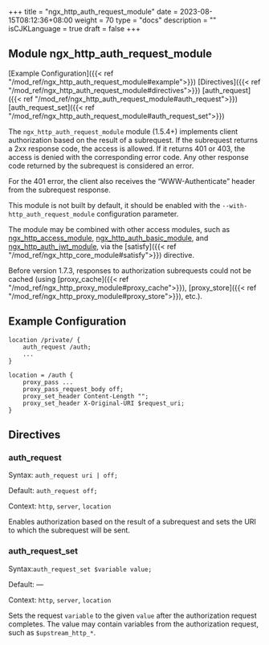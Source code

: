+++
title = "ngx_http_auth_request_module"
date = 2023-08-15T08:12:36+08:00
weight = 70
type = "docs"
description = ""
isCJKLanguage = true
draft = false
+++

## Module ngx_http_auth_request_module

[Example Configuration]({{< ref "/mod_ref/ngx_http_auth_request_module#example">}}) [Directives]({{< ref "/mod_ref/ngx_http_auth_request_module#directives">}})    [auth_request]({{< ref "/mod_ref/ngx_http_auth_request_module#auth_request">}})    [auth_request_set]({{< ref "/mod_ref/ngx_http_auth_request_module#auth_request_set">}}) 



The `ngx_http_auth_request_module` module (1.5.4+) implements client authorization based on the result of a subrequest. If the subrequest returns a 2xx response code, the access is allowed. If it returns 401 or 403, the access is denied with the corresponding error code. Any other response code returned by the subrequest is considered an error.

For the 401 error, the client also receives the “WWW-Authenticate” header from the subrequest response.

This module is not built by default, it should be enabled with the `--with-http_auth_request_module` configuration parameter.

The module may be combined with other access modules, such as [ngx_http_access_module](../ngx_http_access_module), [ngx_http_auth_basic_module](../ngx_http_auth_basic_module), and [ngx_http_auth_jwt_module](../ngx_http_auth_jwt_module), via the [satisfy]({{< ref "/mod_ref/ngx_http_core_module#satisfy">}}) directive.

Before version 1.7.3, responses to authorization subrequests could not be cached (using [proxy_cache]({{< ref "/mod_ref/ngx_http_proxy_module#proxy_cache">}}), [proxy_store]({{< ref "/mod_ref/ngx_http_proxy_module#proxy_store">}}), etc.).





## Example Configuration



```
location /private/ {
    auth_request /auth;
    ...
}

location = /auth {
    proxy_pass ...
    proxy_pass_request_body off;
    proxy_set_header Content-Length "";
    proxy_set_header X-Original-URI $request_uri;
}
```





## Directives



### auth_request

  Syntax:  `auth_request uri | off;`

  Default: `auth_request off;`

  Context: `http`, `server`, `location`


Enables authorization based on the result of a subrequest and sets the URI to which the subrequest will be sent.



### auth_request_set

  Syntax:`auth_request_set $variable value;`

  Default: —

  Context: `http`, `server`, `location`


Sets the request `variable` to the given `value` after the authorization request completes. The value may contain variables from the authorization request, such as `$upstream_http_*`.